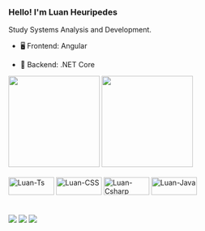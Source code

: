

### Hello! I'm Luan Heuripedes

Study Systems Analysis and Development.

- 🖥️ Frontend: Angular

- 🧮 Backend: .NET Core

<div>
  <img height="180em" src="https://github-readme-stats.vercel.app/api?username=luanheuripedes&theme=tokyonight&include_all_commits=true&count_private=true"/>
  <img height="180em" src="https://github-readme-stats.vercel.app/api/top-langs/?username=luanheuripedes&layout=compact&langs_count=16&theme=tokyonight"/>
</div>
  
<div style="display: inline_block"><br>
  <img align="center" alt="Luan-Ts" height="35" width="90" src="https://img.shields.io/badge/TypeScript-007ACC?style=for-the-badge&logo=typescript&logoColor=white">
  <img align="center" alt="Luan-CSS" height="35" width="90" src="https://img.shields.io/badge/CSS3-1572B6?style=for-the-badge&logo=css3&logoColor=white">
  <img align="center" alt="Luan-Csharp" height="35" width="90" src="https://img.shields.io/badge/C%23-239120?style=for-the-badge&logo=c-sharp&logoColor=white">
  <img align="center" alt="Luan-Java" height="35" width="90" src="https://img.shields.io/badge/Java-ED8B00?style=for-the-badge&logo=java&logoColor=white">
</div>

#

<div>
  <a href="https://www.instagram.com/luanelhombre" target="_blank"><img src="https://img.shields.io/badge/-Instagram-%23E4405F?style=for-the-badge&logo=instagram&logoColor=white" target="_blank"></a>
  <a href = "mailto:luanheuripedesmoreiradepaula@gmail.com"><img src="https://img.shields.io/badge/Gmail-D14836?style=for-the-badge&logo=gmail&logoColor=white" target="_blank"></a>
  <a href="https://www.linkedin.com/in/luan-heuripedes/" target="_blank"><img src="https://img.shields.io/badge/-LinkedIn-%230077B5?style=for-the-badge&logo=linkedin&logoColor=white" target="_blank"></a>   
</div>

